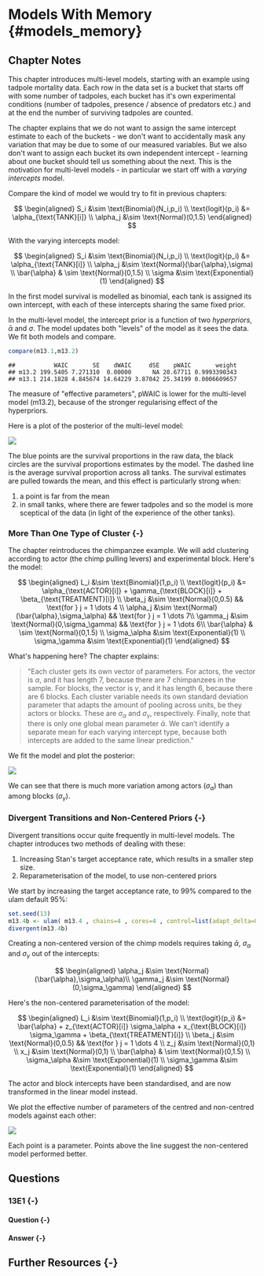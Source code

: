 # Models With Memory {#models_memory}




## Chapter Notes

This chapter introduces multi-level models, starting with an example using tadpole mortality data. Each row in the data set is a bucket that starts off with some number of tadpoles, each bucket has it's own experimental conditions (number of tadpoles, presence / absence of predators etc.) and at the end the number of surviving tadpoles are counted. 

The chapter explains that we do not want to assign the same intercept estimate to each of the buckets - we don't want to accidentally mask any variation that may be due to some of our measured variables. But we also don't want to assign each bucket its own independent intercept - learning about one bucket should tell us something about the next. This is the motivation for multi-level models - in particular we start off with a *varying intercepts* model.

Compare the kind of model we would try to fit in previous chapters:

$$
\begin{aligned}
S_i &\sim \text{Binomial}(N_i,p_i) \\
\text{logit}(p_i) &= \alpha_{\text{TANK}[i]} \\
\alpha_j &\sim \text{Normal}(0,1.5)
\end{aligned}
$$

With the varying intercepts model:

$$
\begin{aligned}
S_i &\sim \text{Binomial}(N_i,p_i) \\
\text{logit}(p_i) &= \alpha_{\text{TANK}[i]} \\
\alpha_j &\sim \text{Normal}(\bar{\alpha},\sigma) \\
\bar{\alpha} & \sim \text{Normal}(0,1.5) \\
\sigma &\sim \text{Exponential}(1)
\end{aligned}
$$

In the first model survival is modelled as binomial, each tank is assigned its own intercept, with each of these intercepts sharing the same fixed prior.

In the multi-level model, the intercept prior is a function of two *hyperpriors*, $\bar{\alpha}$ and $\sigma$. The model updates both "levels" of the model as it sees the data. We fit both models and compare.




```r
compare(m13.1,m13.2)
```

```
##           WAIC       SE    dWAIC     dSE    pWAIC       weight
## m13.2 199.5405 7.271310  0.00000      NA 20.67711 0.9993390343
## m13.1 214.1828 4.845674 14.64229 3.87042 25.34199 0.0006609657
```

The measure of "effective parameters", pWAIC is lower for the multi-level model (m13.2), because of the stronger regularising effect of the hyperpriors.

Here is a plot of the posterior of the multi-level model:

![](13-models_memory_files/figure-epub3/unnamed-chunk-4-1.png)<!-- -->

The blue points are the survival proportions in the raw data, the black circles are the survival proportions estimates by the model. The dashed line is the average survival proportion across all tanks. The survival estimates are pulled towards the mean, and this effect is particularly strong when:

1. a point is far from the mean
2. in small tanks, where there are fewer tadpoles and so the model is more sceptical of the data (in light of the experience of the other tanks).


### More Than One Type of Cluster {-}

The chapter reintroduces the chimpanzee example. We will add clustering according to actor (the chimp pulling levers) and experimental block. Here's the model:

$$
\begin{aligned}
L_i &\sim \text{Binomial}(1,p_i) \\
\text{logit}(p_i) &= \alpha_{\text{ACTOR}[i]} + \gamma_{\text{BLOCK}[i]} + \beta_{\text{TREATMENT}[i]} \\
\beta_j &\sim \text{Normal}(0,0.5) && \text{for } j = 1 \dots 4 \\
\alpha_j &\sim \text{Normal}(\bar{\alpha},\sigma_\alpha) && \text{for } j = 1 \dots 7\\
\gamma_j &\sim \text{Normal}(0,\sigma_\gamma) && \text{for } j = 1 \dots 6\\
\bar{\alpha} & \sim \text{Normal}(0,1.5) \\
\sigma_\alpha &\sim \text{Exponential}(1) \\
\sigma_\gamma &\sim \text{Exponential}(1)
\end{aligned}
$$

What's happening here? The chapter explains:

> "Each cluster gets its own vector of parameters. For actors, the vector is $\alpha$, and it has length 7, because there are 7 chimpanzees in the sample. For blocks, the vector is $\gamma$, and it has length 6, because there are 6 blocks. Each cluster variable needs its own standard deviation parameter that adapts the amount of pooling across units, be they actors or blocks. These are $\sigma_\alpha$ and $\sigma_\gamma$, respectively. Finally, note that there is only one global mean parameter $\bar{\alpha}$. We can’t identify a separate mean for each varying intercept type, because both intercepts are added to the same linear prediction."


We fit the model and plot the posterior:


![](13-models_memory_files/figure-epub3/unnamed-chunk-6-1.png)<!-- -->

We can see that there is much more variation among actors ($\sigma_\alpha$) than among blocks ($\sigma_\gamma$).

### Divergent Transitions and Non-Centered Priors {-}

Divergent transitions occur quite frequently in multi-level models. The chapter introduces two methods of dealing with these:

1. Increasing Stan's target acceptance rate, which results in a smaller step size.
2. Reparameterisation of the model, to use non-centered priors

We start by increasing the target acceptance rate, to 99% compared to the ulam default 95%: 


```r
set.seed(13) 
m13.4b <- ulam( m13.4 , chains=4 , cores=4 , control=list(adapt_delta=0.99), cmdstan = TRUE )
divergent(m13.4b)
```

Creating a non-centered version of the chimp models requires taking $\bar{\alpha}$, $\sigma_\alpha$ and $\sigma_\gamma$ out of the intercepts:

$$
\begin{aligned}
\alpha_j &\sim \text{Normal}(\bar{\alpha},\sigma_\alpha)\\
\gamma_j &\sim \text{Normal}(0,\sigma_\gamma)
\end{aligned}
$$

Here's the non-centered parameterisation of the model:

$$
\begin{aligned}
L_i &\sim \text{Binomial}(1,p_i) \\
\text{logit}(p_i) &= \bar{\alpha} +  z_{\text{ACTOR}[i]} \sigma_\alpha + x_{\text{BLOCK}[i]} \sigma_\gamma + \beta_{\text{TREATMENT}[i]} \\
\beta_j &\sim \text{Normal}(0,0.5) && \text{for } j = 1 \dots 4 \\
z_j &\sim \text{Normal}(0,1)  \\
x_j &\sim \text{Normal}(0,1) \\
\bar{\alpha} & \sim \text{Normal}(0,1.5) \\
\sigma_\alpha &\sim \text{Exponential}(1) \\
\sigma_\gamma &\sim \text{Exponential}(1)
\end{aligned}
$$

The actor and block intercepts have been standardised, and are now transformed in the linear model instead.

We plot the effective number of parameters of the centred and non-centred models against each other:



![](13-models_memory_files/figure-epub3/unnamed-chunk-9-1.png)<!-- -->

Each point is a parameter. Points above the line suggest the non-centered model performed better.



## Questions

### 13E1 {-}

#### Question {-}


#### Answer {-}



## Further Resources {-}



